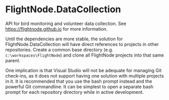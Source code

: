 # FlightNode.DataCollection

API for bird monitoring and volunteer data collection. See https://flightnode.github.io for more information.

Until the dependencies are more stable, the solution for FlightNode.DataCollection will have direct references to projects in other repositories. Create a common base directory (e.g. `c:\workspaces\FlightNode`) and clone all FlightNode projects into that same parent.

One implication is that Visual Studio will not be adequate for managing Git check-ins, as it does not support having one solution with multiple projects in it. It is recommended that you use the bash prompt instead and the powerful Git commandline. It can be simplest to open a separate bash prompt for each repository directory while in active development.

